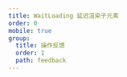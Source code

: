 ```yaml
---
title: WaitLoading 延迟渲染子元素
order: 0
mobile: true
group:
  title: 操作反馈
  order: 1
  path: feedback
---
```


<code src="../demo/WaitLoading.jsx"></code>
<API src="../src/WaitLoading.tsx"></API>
